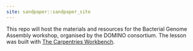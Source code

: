 ```yaml
---
site: sandpaper::sandpaper_site
---
```


This repo will host the materials and resources for the Bacterial Genome Assembly workshop, organised by the DOMINO consortium. The lesson was built with [The Carpentries Workbench][workbench]. 


[workbench]: https://carpentries.github.io/sandpaper-docs

